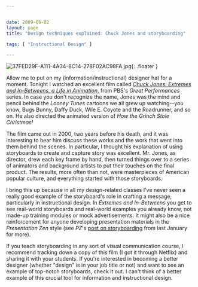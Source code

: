 ```yaml
---


date: 2009-06-02
layout: page
title: "Design techniques explained: Chuck Jones and storyboarding"

tags: [ "Instructional Design" ]

---
```


![37FED29F-A111-4A34-8C14-278F02AC98FA.jpg](/uploads/2009/06/37fed29f-a111-4a34-8c14-278f02ac98fa.jpg){: .floater }

Allow me to put on my (information/instructional) designer hat for a moment.
Tonight I watched an excellent film called [*Chuck Jones: Extremes and
In-Betweens, a Life in
Animation*](http://www.netflix.com/Movie/Chuck_Jones_Extremes_and_in_Betweens_a_Life_in_Animation/60024809),
from PBS's *Great Performances* series. In case you don't recognize the
name, Jones was the mind and pencil behind the *Looney Tunes* cartoons
we all grew up watching--you know, Bugs Bunny, Daffy Duck, Wile E.
Coyote and the Roadrunner, and so on. He also directed the animated
version of *How the Grinch Stole Christmas!*

The film came out in 2000, two years before his death, and it was
interesting to hear him discuss these works and the work that went into
them behind the scenes. In particular, I thought his explanation of
using storyboards to create and capture story was excellent. Mr. Jones,
as director, drew each key frame by hand, then turned things over to a
series of animators and background artists to put their touches on the
final product. The results, more often than not, were masterpieces of
American popular culture, and everything started with those storyboards.

I bring this up because in all my design-related classes I've never seen
a really good example of the storyboard's role in crafting a message,
particularly in instructional design. In *Extremes and In-Betweens* you
get to see real-world storyboards and real-world examples you already
know, not made-up training modules or mock advertisements. It might also
be a nice reinforcement for anyone developing presentation materials in
the *Presentation Zen* style (see *PZ*'s [post on
storyboarding](http://www.presentationzen.com/presentationzen/2009/01/lessons-from-the-art-of-storyboarding.html)
from last January for more).

If you teach storyboarding in any sort of visual communication course, I
recommend tracking down a copy of this film (I got it through Netflix)
and sharing it with your students. If you're interested in becoming a
better designer (whether "design" is in your job title or not) and want
to see an example of top-notch storyboards, check it out. I can't think
of a better example of this crucial tool for information and
instructional design.
